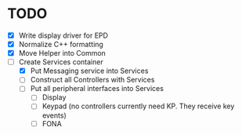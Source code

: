 # TODO

- [x] Write display driver for EPD
- [x] Normalize C++ formatting
- [x] Move Helper into Common
- [ ] Create Services container
  - [x] Put Messaging service into Services
  - [ ] Construct all Controllers with Services
  - [ ] Put all peripheral interfaces into Services
    - [ ] Display
    - [ ] Keypad (no controllers currently need KP. They receive key events)
    - [ ] FONA
